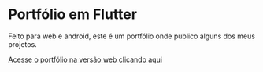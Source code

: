 # Portfólio em Flutter

Feito para web e android, este é um portfólio onde publico alguns dos meus projetos.

[Acesse o portfólio na versão web clicando aqui](https://dnmaroni.github.io/flutterportfolio/)
